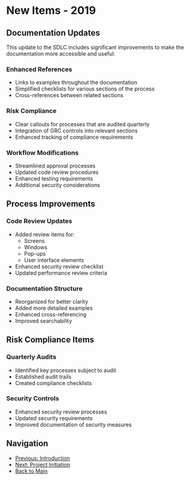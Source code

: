 # New Items - 2019

## Documentation Updates

This update to the SDLC includes significant improvements to make the documentation more accessible and useful:

### Enhanced References
- Links to examples throughout the documentation
- Simplified checklists for various sections of the process
- Cross-references between related sections

### Risk Compliance
- Clear callouts for processes that are audited quarterly
- Integration of GRC controls into relevant sections
- Enhanced tracking of compliance requirements

### Workflow Modifications
- Streamlined approval processes
- Updated code review procedures
- Enhanced testing requirements
- Additional security considerations

## Process Improvements

### Code Review Updates
- Added review items for:
  - Screens
  - Windows
  - Pop-ups
  - User interface elements
- Enhanced security review checklist
- Updated performance review criteria

### Documentation Structure
- Reorganized for better clarity
- Added more detailed examples
- Enhanced cross-referencing
- Improved searchability

## Risk Compliance Items

### Quarterly Audits
- Identified key processes subject to audit
- Established audit trails
- Created compliance checklists

### Security Controls
- Enhanced security review processes
- Updated security requirements
- Improved documentation of security measures

## Navigation

- [Previous: Introduction](../01-introduction/README.md)
- [Next: Project Initiation](../03-project-initiation/README.md)
- [Back to Main](../../README.md)
